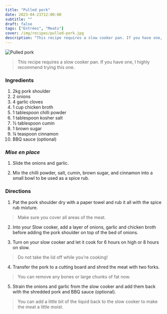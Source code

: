```yaml
---
title: "Pulled pork"
date: 2023-04-21T12:00:00
subtitle: ""
draft: false
tags: ["Entrées", "Meats"]
cover: /img/recipes/pulled-pork.jpg
description: "This recipe requires a slow cooker pan. If you have one, I highly recommend trying this one."
---
```


<div class="my-flexbox row-collapse center basic-gap" >
  <div>
    <img src="/img/recipes/pulled-pork.jpg" alt="Pulled pork" class="cover-img">
  </div>
  <div>
    <blockquote>
      This recipe requires a slow cooker pan. If you have one, I highly recommend trying this one.
    </blockquote>
  </div>
</div>

### Ingredients

1. 2kg pork shoulder
2. 2 onions
4. 4 garlic cloves
5. 1 cup chicken broth
6. 1 tablespoon chilli powder
7. 1 tablespoon kosher salt
7. ½ tablespoon cumin  
8. 1 brown sugar
9. ¼ teaspoon cinnamon
10. BBQ sauce (optional)

### _Mise en place_

1. Slide the onions and garlic.

2. Mix the chilli powder, salt, cumin, brown sugar, and cinnamon into a small bowl to be used as a spice rub.

### Directions

1. Pat the pork shoulder dry with a paper towel and rub it all with the spice rub mixture.

> Make sure you cover all areas of the meat.

2. Into your Slow cooker, add a layer of onions, garlic and chicken broth before adding the pork shoulder on top of the bed of onions.

3. Turn on your slow cooker and let it cook for 6 hours on high or 8 hours on slow.

> Do not take the lid off while you're cooking!

4. Transfer the pork to a cutting board and shred the meat with two forks.

> You can remove any bones or large chunks of fat now.

5. Strain the onions and garlic from the slow cooker and add them back with the shredded pork and BBQ sauce (optional).

<blockquote class="with-roo">You can add a little bit of the liquid back to the slow cooker to make the meat a little moist.</blockquote>
